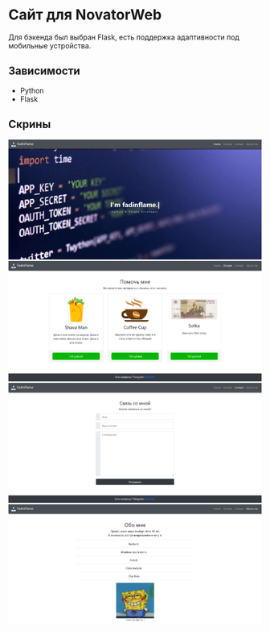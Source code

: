 # Сайт для NovatorWeb

Для бэкенда был выбран Flask, есть поддержка адаптивности под мобильные устройства.

## Зависимости

- Python
- Flask

## Скрины

![1](screens/1.png)
![1](screens/2.png)
![1](screens/3.png)
![1](screens/4.png)
